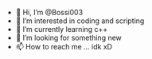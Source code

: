 - 👋 Hi, I’m @Bossi003
- 👀 I’m interested in coding and scripting
- 🌱 I’m currently learning c++ 
- 💞️ I’m looking for something new
- 📫 How to reach me ... idk xD

<!---
Bossi003/Bossi003 is a ✨ special ✨ repository because its `README.md` (this file) appears on your GitHub profile.
You can click the Preview link to take a look at your changes.
--->

